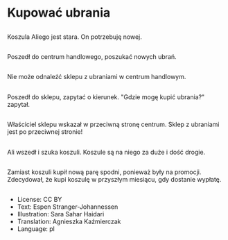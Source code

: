 # Kupować ubrania

##
Koszula Aliego jest stara. On potrzebuję nowej.

##
Poszedł do centrum handlowego, poszukać nowych ubrań.

##
Nie może odnaleźć sklepu z ubraniami w centrum handlowym.

##
Poszedł do sklepu, zapytać o kierunek. "Gdzie mogę kupić ubrania?" zapytał.

##
Właściciel sklepu wskazał w przeciwną stronę centrum. Sklep z ubraniami jest po przeciwnej stronie!

##
Ali wszedł i szuka koszuli. Koszule są na niego za duże i dość drogie.

##
Zamiast koszuli kupił nową parę spodni, ponieważ były na promocji. Zdecydował, że kupi koszulę w przyszłym miesiącu, gdy dostanie wypłatę.

##
* License: CC BY
* Text: Espen Stranger-Johannessen
* Illustration: Sara Sahar Haidari
* Translation: Agnieszka Kaźmierczak
* Language: pl
